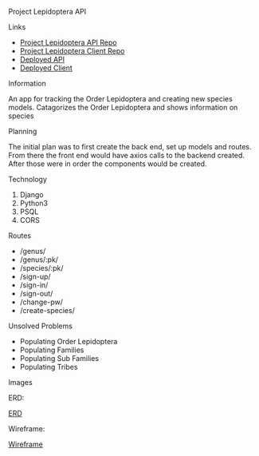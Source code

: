 Project Lepidoptera API

Links

- [Project Lepidoptera API Repo](https://github.com/virulious/project-lepidoptera-api)
- [Project Lepidoptera Client Repo](https://github.com/virulious/project-lepidoptera-client)
- [Deployed API](https://lepidoptera.herokuapp.com/)
- [Deployed Client](https://virulious.github.io/project-lepidoptera-client/#/)

Information

An app for tracking the Order Lepidoptera and creating new species models.
Catagorizes the Order Lepidoptera and shows information on species

Planning

The initial plan was to first create the back end, set up models and routes.
From there the front end would have axios calls to the backend created. After
those were in order the components would be created.

Technology

1. Django
2. Python3
2. PSQL
3. CORS

Routes

- /genus/
- /genus/:pk/
- /species/:pk/
- /sign-up/
- /sign-in/
- /sign-out/
- /change-pw/
- /create-species/

Unsolved Problems

- Populating Order Lepidoptera
- Populating Families
- Populating Sub Families
- Populating Tribes

Images

ERD:

[ERD](https://imgur.com/a/HmzECFI)

Wireframe:

[Wireframe](https://imgur.com/a/Iyy9msw)
